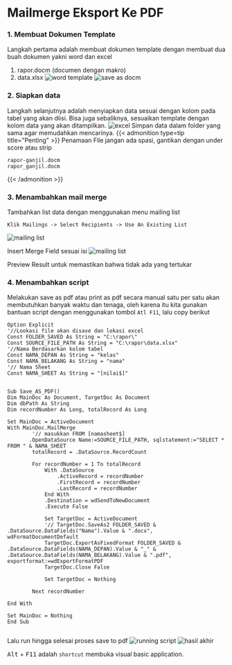 # Mailmerge Eksport Ke PDF

### 1. Membuat Dokumen Template 
Langkah pertama adalah membuat dokumen template dengan membuat dua buah dokumen yakni word dan excel 
1. rapor.docm (documen dengan makro)
2. data.xlsx 
![word template](word-s.png "contoh template word")
![save as docm](saveas-s.png "menyimpan file versi .docm")

### 2. Siapkan data 
Langkah selanjutnya adalah menyiapkan data sesuai dengan kolom pada tabel yang akan diisi. Bisa juga sebaliknya, sesuaikan template dengan kolom data yang akan ditampilkan. 
![excel](excel-s.png "tampilan data di sheet nilai")
Simpan data dalam folder yang sama agar memudahkan mencarinya.
{{< admonition type=tip title="Penting"  >}}
Penamaan File jangan ada spasi, gantikan dengan under score atau strip
```
rapor-ganjil.docm
rapor_ganjil.docm
```
{{< /admonition >}}

### 3. Menambahkan mail merge
Tambahkan list data dengan menggunakan menu mailing list
```
Klik Mailings -> Select Recipients -> Use An Existing List 
```
![ mailing list](mailing-s.png "menu mailing list")

Insert Merge Field sesuai isi 
![ mailing list](mailing2-s.png "Masukan kolom yang sesuai")

Preview Result untuk memastikan bahwa tidak ada yang tertukar

### 4. Menambahkan script 
Melakukan save as pdf atau print as pdf secara manual satu per satu akan membutuhkan banyak waktu dan tenaga, oleh karena itu kita gunakan bantuan script dengan menggunakan tombol `Atl F11`, lalu copy berikut
```basic
Option Explicit
'//Lookasi file akan disave dan lokasi excel
Const FOLDER_SAVED As String = "C:\rapor\"
Const SOURCE_FILE_PATH As String = "C:\rapor\data.xlsx"
'//Nama Berdasarkan kolom tabel
Const NAMA_DEPAN As String = "kelas"
Const NAMA_BELAKANG As String = "nama"
'// Nama Sheet
Const NAMA_SHEET As String = "[nilai$]"


Sub Save_AS_PDF()
Dim MainDoc As Document, TargetDoc As Document
Dim dbPath As String
Dim recordNumber As Long, totalRecord As Long

Set MainDoc = ActiveDocument
With MainDoc.MailMerge
        '// masukkan FROM [namasheet$]
       .OpenDataSource Name:=SOURCE_FILE_PATH, sqlstatement:="SELECT * FROM " & NAMA_SHEET
        totalRecord = .DataSource.RecordCount

        For recordNumber = 1 To totalRecord
            With .DataSource
                .ActiveRecord = recordNumber
                .FirstRecord = recordNumber
                .LastRecord = recordNumber
            End With
            .Destination = wdSendToNewDocument
            .Execute False
            
            Set TargetDoc = ActiveDocument
            '// TargetDoc.SaveAs2 FOLDER_SAVED & .DataSource.DataFields("Nama").Value & ".docx", wdFormatDocumentDefault
            TargetDoc.ExportAsFixedFormat FOLDER_SAVED & .DataSource.DataFields(NAMA_DEPAN).Value & "_" & .DataSource.DataFields(NAMA_BELAKANG).Value & ".pdf", exportformat:=wdExportFormatPDF
            TargetDoc.Close False
            
            Set TargetDoc = Nothing
                    
        Next recordNumber

End With

Set MainDoc = Nothing
End Sub


```
Lalu run hingga selesai proses save to pdf
![running script](run-s.png "tampilan VBA script")
![hasil akhir](hasil-s.png "Hasil Akhir File per nama")

<kbd>Alt</kbd> + <kbd>F11</kbd> adalah `shortcut` membuka visual basic application.





